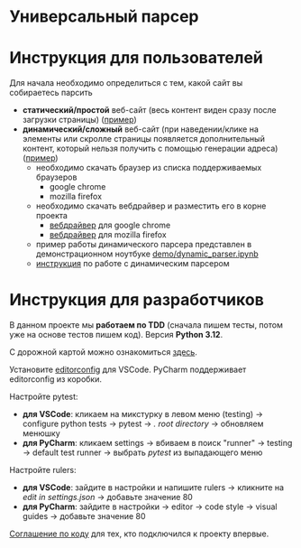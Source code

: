 # Универсальный парсер

# Инструкция для пользователей

Для начала необходимо определиться с тем, какой сайт вы собираетесь парсить
- __статический/простой__ веб-сайт (весь контент виден сразу после загрузки страницы) ([пример](https://ru.wikipedia.org/wiki/Веб-скрейпинг))
- __динамический/сложный__ веб-сайт (при наведении/клике на элементы или скролле страницы появляется дополнительный контент, который нельзя получить с помощью генерации адреса) ([пример](https://megamarket.ru))
    - необходимо скачать браузер из списка поддерживаемых браузеров
        - google chrome
        - mozilla firefox
    - необходимо скачать вебдрайвер и разместить его в корне проекта
        - [вебдрайвер](https://sites.google.com/chromium.org/driver/downloads) для google chrome
        - [вебдрайвер](https://github.com/mozilla/geckodriver/releases) для mozilla firefox
    - пример работы динамического парсера представлен в демонстрационном ноутбуке [demo/dynamic_parser.ipynb](./demo/dynamic_parser.ipynb)
    - [инструкция](/documentation/users/dynamic_parser.md) по работе с динамическим парсером

# Инструкция для разработчиков

В данном проекте мы __работаем по TDD__ (сначала пишем тесты, потом уже на основе тестов пишем код).
Версия __Python 3.12__.

С дорожной картой можно ознакомиться [здесь](/documentation/developers/road_map.md).

Установите [editorconfig](https://marketplace.visualstudio.com/items?itemName=EditorConfig.EditorConfig) для VSCode. PyCharm поддерживает editorconfig из коробки.

Настройте pytest:
- __для VSCode__: кликаем на микстурку в левом меню (testing) -> configure python tests -> pytest -> _. root directory_ -> обновляем менюшку
- __для PyCharm__: кликаем settings -> вбиваем в поиск "runner" -> testing -> default test runner -> выбрать _pytest_ из выпадающего меню

Настройте rulers:
- __для VSCode__: зайдите в настройки и напишите rulers -> кликните на _edit in settings.json_ -> добавьте значение 80
- __для PyCharm__: зайдите в настройки -> editor -> code style -> visual guides -> добавьте значение 80

[Соглашение по коду](/documentation/developers/code_rules.md) для тех, кто подключился к проекту впервые.
